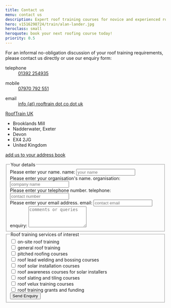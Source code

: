 ```yaml
---
title: Contact us
menu: contact us
description: Expert roof training courses for novice and experienced roofers.
hero: v1516298724/train/alan-lander.jpg
heroclass: small
heroquote: book your next roofing course today!
priority: 0.5
---
```


For an informal no-obligation discussion of your roof training requirements, please contact us directly or use our enquiry form:

<div class="vcard" itemscope="itemscope" itemtype="http://schema.org/Organization">
<dl class="tel">
<dt class="type" title="telephone">telephone</dt>
<dd class="value" title="telephone" itemprop="telephone"><a href="tel:+44-1392-254935">01392 254935</a></dd>
</dl>
<dl class="tel">
<dt class="type" title="mobile">mobile</dt>
<dd class="value" title="mobile"><a href="tel:+44-7970-792551">07970 792 551</a></dd>
</dl>
<dl>
<dt>email</dt>
<dd><a href="/contact-us" class="email" itemprop="email" title="email us">info {at} rooftrain dot co dot uk</a></dd>
</dl>
<p><a href="/" class="fn org url" itemprop="name">RoofTrain UK</a></p>
<ul class="adr" itemprop="address" itemscope="itemscope" itemtype="http://schema.org/PostalAddress">
<li class="street-address" itemprop="streetAddress">Brooklands Mill</li>
<li class="locality" itemprop="addressLocality">Nadderwater, Exeter</li>
<li class="region" itemprop="addressRegion">Devon</li>
<li class="postal-code" itemprop="postalCode">EX4 2JG</li>
<li class="country-name" itemprop="addressCountry">United Kingdom</li>
</ul>
<p class="add"><a href="[root]downloads/rooftrainuk.vcf" title="download VCF file">add us to your address book</a></p>

</div>


<form id="enquiry" action="[root]ws/enquiry" method="post">

<fieldset>
<legend>Your details</legend>

<div>
	<label for="contact" class="help">Please enter your name.</label>
	<label for="contact">name:</label>
	<input type="text" id="contact" name="contact" value="" maxlength="80" placeholder="your name" />
</div>

<div>
	<label for="organisation" class="help">Please enter your organisation's name.</label>
	<label for="organisation">organisation:</label>
	<input type="text" id="organisation" name="organisation" value="" maxlength="100" placeholder="company name" />
</div>

<div>
	<label for="telephone" class="help">Please enter your telephone number.</label>
	<label for="telephone">telephone:</label>
	<input type="tel" id="telephone" name="telephone" value="" maxlength="20" placeholder="contact number" />
</div>

<div>
	<label for="email" class="help">Please enter your email address.</label>
	<label for="email">email:</label>
	<input type="email" id="email" name="email" value="" maxlength="80" placeholder="contact email" />
</div>

<div>
	<label for="query">enquiry:</label>
	<textarea id="query" name="query" rows="4" cols="20" placeholder="comments or queries"></textarea>
</div>

</fieldset>

<fieldset>
<legend>Roof training services of interest</legend>

<div class="checkbox">
<input type="checkbox" id="rtonsite" name="rtonsite" value="on-site training" />
<label for="rtonsite">on-site roof training</label>
</div>
<div class="checkbox">
<input type="checkbox" id="rtgeneral" name="rtgeneral" value="general" />
<label for="rtgeneral">general roof training</label>
</div>
<div class="checkbox">
<input type="checkbox" id="rtpitched" name="rtpitched" value="pitched roofing" />
<label for="rtpitched">pitched roofing courses</label>
</div>
<div class="checkbox">
<input type="checkbox" id="rtlead" name="rtlead" value="lead welding and bossing" />
<label for="rtlead">roof lead welding and bossing courses</label>
</div>
<div class="checkbox">
<input type="checkbox" id="rtsolar" name="rtsolar" value="solar installation" />
<label for="rtsolar">roof solar installation courses</label>
</div>
<div class="checkbox">
<input type="checkbox" id="rtsolaraware" name="rtsolaraware" value="solar awareness" />
<label for="rtsolaraware">roof awareness courses for solar installers</label>
</div>
<div class="checkbox">
<input type="checkbox" id="rttiling" name="rttiling" value="slating and tiling" />
<label for="rttiling">roof slating and tiling courses</label>
</div>
<div class="checkbox">
<input type="checkbox" id="rtvelux" name="rtvelux" value="velux" />
<label for="rtvelux">roof velux training courses</label>
</div>
<div class="checkbox">
<input type="checkbox" id="rtgrants" name="rtgrants" value="grants and funding" />
<label for="rtgrants">roof training grants and funding</label>
</div>

<div class="button">
	<button type="submit" name="submit" value="send">Send Enquiry</button>
</div>

</fieldset>
</form>
